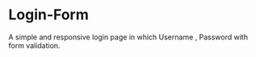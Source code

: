 # Login-Form
A simple and responsive login page in which 
Username , Password with form validation.
